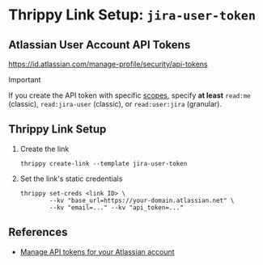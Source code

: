 # Thrippy Link Setup: `jira-user-token`

## Atlassian User Account API Tokens

https://id.atlassian.com/manage-profile/security/api-tokens

> [!IMPORTANT]
> If you create the API token with specific [scopes](https://developer.atlassian.com/cloud/jira/platform/scopes-for-oauth-2-3LO-and-forge-apps/), specify **at least** `read:me` (classic), `read:jira-user` (classic), or `read:user:jira` (granular).

## Thrippy Link Setup

1. Create the link

   ```shell
   thrippy create-link --template jira-user-token
   ```

2. Set the link's static credentials

   ```shell
   thrippy set-creds <link ID> \
           --kv "base_url=https://your-domain.atlassian.net" \
           --kv "email=..." --kv "api_token=..."
   ```

## References

- [Manage API tokens for your Atlassian account](https://support.atlassian.com/atlassian-account/docs/manage-api-tokens-for-your-atlassian-account/)
